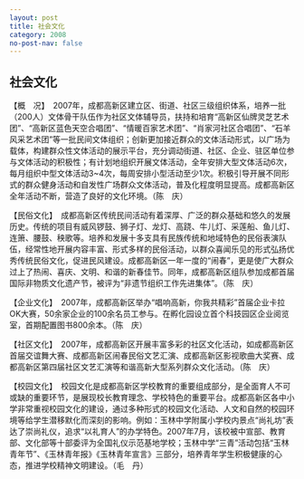 ```yaml
---
layout: post
title: 社会文化
category: 2008
no-post-nav: false
---
```


##  社会文化

【概　况】　2007年，成都高新区建立区、街道、社区三级组织体系，培养一批（200人）文体骨干队伍作为社区文体辅导员，扶持和培育“高新区仙牌灵芝艺术团”、“高新区蓝色天空合唱团”、“情暖百家艺术团”、“肖家河社区合唱团”、“石羊风采艺术团”等一批民间文体组织；创新更加接近群众的文体活动形式，以广场为载体，构建群众性文体活动的展示平台，充分调动街道、社区、企业、驻区单位参与文体活动的积极性；有计划地组织开展文体活动，全年安排大型文体活动6次，每月组织中型文体活动3~4次，每周安排小型活动至少1次。积极引导开展不同形式的群众健身活动和自发性广场群众文体活动，普及化程度明显提高。成都高新区全年活动不断，营造了良好的文化环境。（陈　庆）
 
【民俗文化】　成都高新区传统民间活动有着深厚、广泛的群众基础和悠久的发展历史。传统的项目有威风锣鼓、狮子灯、龙灯、高跷、牛儿灯、采莲船、鱼儿灯、连箫、腰鼓、秧歌等。培养和发展十多支具有民族传统和地域特色的民俗表演队伍，经常性地开展内容丰富、形式多样的民俗活动，以群众喜闻乐见的形式弘扬优秀传统民俗文化，促进民风建设。成都高新区一年一度的“闹春”，更是使广大群众过上了热闹、喜庆、文明、和谐的新春佳节。同年，成都高新区组队参加成都首届国际非物质文化遗产节，被评为“非遗节组织工作先进集体”。（陈　庆）
 
【企业文化】　2007年，成都高新区举办“唱响高新，你我共精彩”首届企业卡拉OK大赛，50余家企业的100余名员工参与。在孵化园设立首个科技园区企业阅览室，首期配置图书800余本。（陈　庆）
 
【社区文化】　2007年，成都高新区开展丰富多彩的社区文化活动，如成都高新区首届交谊舞大赛、成都高新区闹春民俗文艺汇演、成都高新区影视歌曲大奖赛、成都高新区第四届社区文艺汇演等和谐高新大型系列群众文化活动。（陈　庆）
 
【校园文化】　校园文化是成都高新区学校教育的重要组成部分，是全面育人不可或缺的重要环节，是展现校长教育理念、学校特色的重要平台。成都高新区各中小学非常重视校园文化的建设，通过多种形式的校园文化活动、人文和自然的校园环境等给学生潜移默化而深刻的影响。例如：玉林中学附属小学校内景点“尚礼坊”表达了崇尚礼仪，追求“以礼育人”的办学特色。2007年7月，该校被中宣部、教育部、文化部等十部委评为全国礼仪示范基地学校；玉林中学“三青”活动包括“玉林青年节”、《玉林青年报》《玉林青年宣言》三部分，培养青年学生积极健康的心态，推进学校精神文明建设。（毛　丹）
 